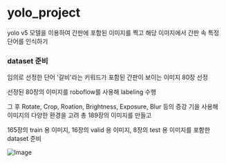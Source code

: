 # yolo_project

yolo v5 모델을 이용하여 간판에 포함된 이미지를 찍고 해당 이미지에서 간판 속 특정 단어를 인식하기

### dataset 준비

임의로 선정한 단어 '갈비'라는 키워드가 포함된 간판이 보이는 이미지 80장 선정

선정된 80장의 이미지를 roboflow를 사용해 labeling 수행 

그 후 Rotate, Crop, Roation, Brightness, Exposure, Blur 등의 증강 기을 사용해 이미지의 다양한 환경을 고려 총 189장의 이미지를 만들고

165장의 train 용 이미지, 16장의 valid 용 이미지, 8장의 test 용 이미지를 포함한 dataset 준비

![Image](https://github.com/user-attachments/assets/1adbeb7c-1df3-4096-a5cf-259c66aaeb76)

